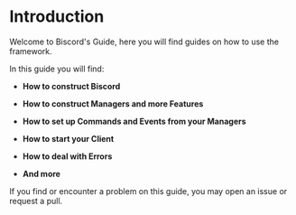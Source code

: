 # Introduction

Welcome to Biscord's Guide, here you will find guides on how to use the framework. 

In this guide you will find: 

- __How to construct Biscord__

- __How to construct Managers and more Features__

- __How to set up Commands and Events from your Managers__

- __How to start your Client__

- __How to deal with Errors__

- __And more__

If you find or encounter a problem on this guide, you may open an issue or request a pull.

